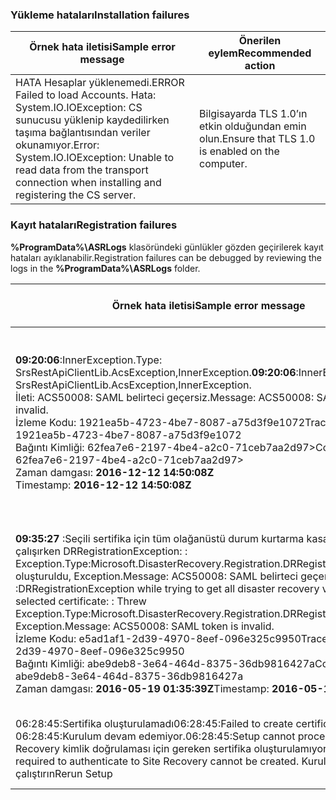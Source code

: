 
### <a name="installation-failures"></a><span data-ttu-id="aabf0-101">Yükleme hataları</span><span class="sxs-lookup"><span data-stu-id="aabf0-101">Installation failures</span></span>
| <span data-ttu-id="aabf0-102">**Örnek hata iletisi**</span><span class="sxs-lookup"><span data-stu-id="aabf0-102">**Sample error message**</span></span> | <span data-ttu-id="aabf0-103">**Önerilen eylem**</span><span class="sxs-lookup"><span data-stu-id="aabf0-103">**Recommended action**</span></span> |
|--------------------------|------------------------|
|<span data-ttu-id="aabf0-104">HATA   Hesaplar yüklenemedi.</span><span class="sxs-lookup"><span data-stu-id="aabf0-104">ERROR   Failed to load Accounts.</span></span> <span data-ttu-id="aabf0-105">Hata: System.IO.IOException: CS sunucusu yüklenip kaydedilirken taşıma bağlantısından veriler okunamıyor.</span><span class="sxs-lookup"><span data-stu-id="aabf0-105">Error: System.IO.IOException: Unable to read data from the transport connection when installing and registering the CS server.</span></span>| <span data-ttu-id="aabf0-106">Bilgisayarda TLS 1.0’ın etkin olduğundan emin olun.</span><span class="sxs-lookup"><span data-stu-id="aabf0-106">Ensure that TLS 1.0 is enabled on the computer.</span></span> |

### <a name="registration-failures"></a><span data-ttu-id="aabf0-107">Kayıt hataları</span><span class="sxs-lookup"><span data-stu-id="aabf0-107">Registration failures</span></span>
<span data-ttu-id="aabf0-108">**%ProgramData%\ASRLogs** klasöründeki günlükler gözden geçirilerek kayıt hataları ayıklanabilir.</span><span class="sxs-lookup"><span data-stu-id="aabf0-108">Registration failures can be debugged by reviewing the logs in the **%ProgramData%\ASRLogs** folder.</span></span>

| <span data-ttu-id="aabf0-109">**Örnek hata iletisi**</span><span class="sxs-lookup"><span data-stu-id="aabf0-109">**Sample error message**</span></span> | <span data-ttu-id="aabf0-110">**Önerilen eylem**</span><span class="sxs-lookup"><span data-stu-id="aabf0-110">**Recommended action**</span></span> |
|--------------------------|------------------------|
|<span data-ttu-id="aabf0-111">**09:20:06**:InnerException.Type: SrsRestApiClientLib.AcsException,InnerException.</span><span class="sxs-lookup"><span data-stu-id="aabf0-111">**09:20:06**:InnerException.Type: SrsRestApiClientLib.AcsException,InnerException.</span></span><br><span data-ttu-id="aabf0-112">İleti: ACS50008: SAML belirteci geçersiz.</span><span class="sxs-lookup"><span data-stu-id="aabf0-112">Message: ACS50008: SAML token is invalid.</span></span><br><span data-ttu-id="aabf0-113">İzleme Kodu: 1921ea5b-4723-4be7-8087-a75d3f9e1072</span><span class="sxs-lookup"><span data-stu-id="aabf0-113">Trace ID: 1921ea5b-4723-4be7-8087-a75d3f9e1072</span></span><br><span data-ttu-id="aabf0-114">Bağıntı Kimliği: 62fea7e6-2197-4be4-a2c0-71ceb7aa2d97></span><span class="sxs-lookup"><span data-stu-id="aabf0-114">Correlation ID: 62fea7e6-2197-4be4-a2c0-71ceb7aa2d97></span></span><br><span data-ttu-id="aabf0-115">Zaman damgası: **2016-12-12 14:50:08Z<br>**</span><span class="sxs-lookup"><span data-stu-id="aabf0-115">Timestamp: **2016-12-12 14:50:08Z<br>**</span></span> | <span data-ttu-id="aabf0-116">Sistem saatiniz ile yerel saat arasındaki farkın 15 dakikadan uzun olmadığından emin olun.</span><span class="sxs-lookup"><span data-stu-id="aabf0-116">Ensure that the time on your system clock is not more than 15 minutes off the local time.</span></span> <span data-ttu-id="aabf0-117">Kayıt işlemini tamamlamak için yükleyiciyi yeniden çalıştırın.</span><span class="sxs-lookup"><span data-stu-id="aabf0-117">Rerun the installer to complete the registration.</span></span>|
|<span data-ttu-id="aabf0-118">**09:35:27** :Seçili sertifika için tüm olağanüstü durum kurtarma kasasını almaya çalışırken DRRegistrationException: : Exception.Type:Microsoft.DisasterRecovery.Registration.DRRegistrationException oluşturuldu, Exception.Message: ACS50008: SAML belirteci geçersiz.</span><span class="sxs-lookup"><span data-stu-id="aabf0-118">**09:35:27** :DRRegistrationException while trying to get all disaster recovery vault for the selected certificate: : Threw Exception.Type:Microsoft.DisasterRecovery.Registration.DRRegistrationException, Exception.Message: ACS50008: SAML token is invalid.</span></span><br><span data-ttu-id="aabf0-119">İzleme Kodu: e5ad1af1-2d39-4970-8eef-096e325c9950</span><span class="sxs-lookup"><span data-stu-id="aabf0-119">Trace ID: e5ad1af1-2d39-4970-8eef-096e325c9950</span></span><br><span data-ttu-id="aabf0-120">Bağıntı Kimliği: abe9deb8-3e64-464d-8375-36db9816427a</span><span class="sxs-lookup"><span data-stu-id="aabf0-120">Correlation ID: abe9deb8-3e64-464d-8375-36db9816427a</span></span><br><span data-ttu-id="aabf0-121">Zaman damgası: **2016-05-19 01:35:39Z**</span><span class="sxs-lookup"><span data-stu-id="aabf0-121">Timestamp: **2016-05-19 01:35:39Z**</span></span><br> | <span data-ttu-id="aabf0-122">Sistem saatiniz ile yerel saat arasındaki farkın 15 dakikadan uzun olmadığından emin olun.</span><span class="sxs-lookup"><span data-stu-id="aabf0-122">Ensure that the time on your system clock is not more than 15 minutes off the local time.</span></span> <span data-ttu-id="aabf0-123">Kayıt işlemini tamamlamak için yükleyiciyi yeniden çalıştırın.</span><span class="sxs-lookup"><span data-stu-id="aabf0-123">Rerun the installer to complete the registration.</span></span>|
|<span data-ttu-id="aabf0-124">06:28:45:Sertifika oluşturulamadı</span><span class="sxs-lookup"><span data-stu-id="aabf0-124">06:28:45:Failed to create certificate</span></span><br><span data-ttu-id="aabf0-125">06:28:45:Kurulum devam edemiyor.</span><span class="sxs-lookup"><span data-stu-id="aabf0-125">06:28:45:Setup cannot proceed.</span></span> <span data-ttu-id="aabf0-126">Site Recovery kimlik doğrulaması için gereken sertifika oluşturulamıyor.</span><span class="sxs-lookup"><span data-stu-id="aabf0-126">A certificate required to authenticate to Site Recovery cannot be created.</span></span> <span data-ttu-id="aabf0-127">Kurulumu yeniden çalıştırın</span><span class="sxs-lookup"><span data-stu-id="aabf0-127">Rerun Setup</span></span> | <span data-ttu-id="aabf0-128">Kurulumu yerel yönetici olarak çalıştırdığınızdan emin olun.</span><span class="sxs-lookup"><span data-stu-id="aabf0-128">Ensure you are running setup as a local administrator.</span></span> |

